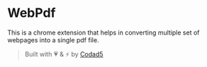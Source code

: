 # WebPdf


This is a chrome extension that helps in converting multiple set of webpages into a single pdf file.

> Built with 💗 & ⚡ by [Codad5](https://github.com/codad5)